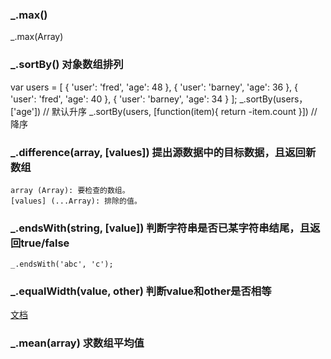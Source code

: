 ### _.max()

  _.max(Array)
  
### _.sortBy() 对象数组排列

  var users = [
    { 'user': 'fred',   'age': 48 },
    { 'user': 'barney', 'age': 36 },
    { 'user': 'fred',   'age': 40 },
    { 'user': 'barney', 'age': 34 }
  ];
  _.sortBy(users， ['age'])  // 默认升序
  _.sortBy(users, [function(item){ return -item.count }]) // 降序

### _.difference(array, [values])  提出源数据中的目标数据，且返回新数组

    array (Array): 要检查的数组。
    [values] (...Array): 排除的值。

### _.endsWith(string, [value])  判断字符串是否已某字符串结尾，且返回true/false

    _.endsWith('abc', 'c');

### _.equalWidth(value, other) 判断value和other是否相等

[文档](https://www.lodashjs.com/docs/latest#_isequalvalue-other)


### _.mean(array) 求数组平均值
